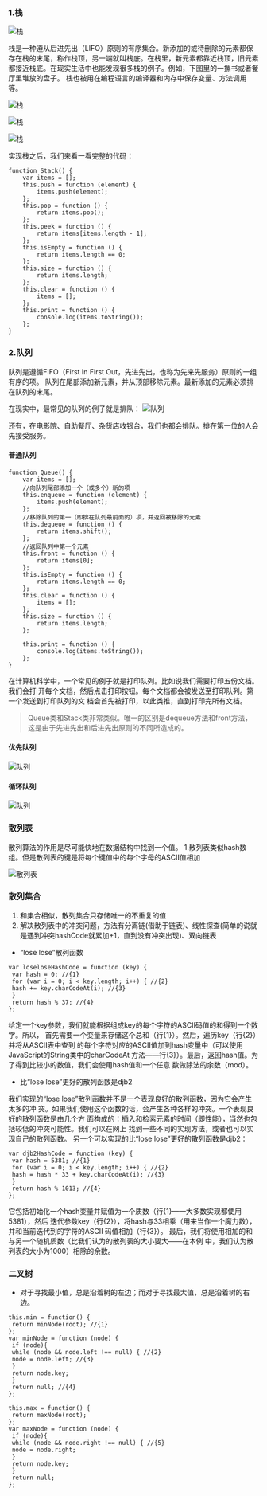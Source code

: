 ### 1.栈
![栈](https://github.com/leesx/leesx.github.io/blob/master/img/stack1.png)

栈是一种遵从后进先出（LIFO）原则的有序集合。新添加的或待删除的元素都保存在栈的末尾，称作栈顶，另一端就叫栈底。在栈里，新元素都靠近栈顶，旧元素都接近栈底。在现实生活中也能发现很多栈的例子。例如，下图里的一摞书或者餐厅里堆放的盘子。
栈也被用在编程语言的编译器和内存中保存变量、方法调用等。

![栈](https://github.com/leesx/leesx.github.io/blob/master/img/stack2.png)

![栈](https://github.com/leesx/leesx.github.io/blob/master/img/stack3.png)

![栈](https://github.com/leesx/leesx.github.io/blob/master/img/stack4.png)


实现栈之后，我们来看一看完整的代码：
```
function Stack() {
    var items = [];
    this.push = function (element) {
        items.push(element);
    };
    this.pop = function () {
        return items.pop();
    };
    this.peek = function () {
        return items[items.length - 1];
    };
    this.isEmpty = function () {
        return items.length == 0;
    };
    this.size = function () {
        return items.length;
    };
    this.clear = function () {
        items = [];
    };
    this.print = function () {
        console.log(items.toString());
    };
}
```

### 2.队列

队列是遵循FIFO（First In First Out，先进先出，也称为先来先服务）原则的一组有序的项。
队列在尾部添加新元素，并从顶部移除元素。最新添加的元素必须排在队列的末尾。

在现实中，最常见的队列的例子就是排队：
![队列](https://github.com/leesx/leesx.github.io/blob/master/img/queue1.png)

还有，在电影院、自助餐厅、杂货店收银台，我们也都会排队。排在第一位的人会先接受服务。


#### 普通队列

```
function Queue() {
    var items = [];
    //向队列尾部添加一个（或多个）新的项
    this.enqueue = function (element) {
        items.push(element);
    };
    //移除队列的第一（即排在队列最前面的）项，并返回被移除的元素
    this.dequeue = function () {
        return items.shift();
    };
    //返回队列中第一个元素
    this.front = function () {
        return items[0];
    };
    this.isEmpty = function () {
        return items.length == 0;
    };
    this.clear = function () {
        items = [];
    };
    this.size = function () {
        return items.length;
    };
 
    this.print = function () {
        console.log(items.toString());
    };
}
```
在计算机科学中，一个常见的例子就是打印队列。比如说我们需要打印五份文档。我们会打
开每个文档，然后点击打印按钮。每个文档都会被发送至打印队列。第一个发送到打印队列的文
档会首先被打印，以此类推，直到打印完所有文档。

> Queue类和Stack类非常类似。唯一的区别是dequeue方法和front方法，这是由于先进先出和后进先出原则的不同所造成的。

#### 优先队列

![队列](https://github.com/leesx/leesx.github.io/blob/master/img/queue2.png)

#### 循环队列

![队列](https://github.com/leesx/leesx.github.io/blob/master/img/queue3.png)

### 散列表

散列算法的作用是尽可能快地在数据结构中找到一个值。
1.散列表类似hash数组。但是散列表的键是将每个键值中的每个字母的ASCII值相加

![散列表](https://github.com/leesx/leesx.github.io/blob/master/img/hashMap1.png)

### 散列集合

1. 和集合相似，散列集合只存储唯一的不重复的值
2. 解决散列表中的冲突问题，方法有分离链(借助于链表)、线性探查(简单的说就是遇到冲突hashCode就累加+1，直到没有冲突出现)、双向链表

-  “lose lose”散列函数

```
var loseloseHashCode = function (key) {
 var hash = 0; //{1}
 for (var i = 0; i < key.length; i++) { //{2}
 hash += key.charCodeAt(i); //{3}
 }
 return hash % 37; //{4}
};

```


给定一个key参数，我们就能根据组成key的每个字符的ASCII码值的和得到一个数字。所以，
首先需要一个变量来存储这个总和（行{1}）。然后，遍历key（行{2}）并将从ASCII表中查到
的每个字符对应的ASCII值加到hash变量中（可以使用JavaScript的String类中的charCodeAt
方法——行{3}）。最后，返回hash值。为了得到比较小的数值，我们会使用hash值和一个任意
数做除法的余数（mod）。

- 比“lose lose”更好的散列函数是djb2

我们实现的“lose lose”散列函数并不是一个表现良好的散列函数，因为它会产生太多的冲
突。如果我们使用这个函数的话，会产生各种各样的冲突。一个表现良好的散列函数是由几个方
面构成的：插入和检索元素的时间（即性能），当然也包括较低的冲突可能性。我们可以在网上
找到一些不同的实现方法，或者也可以实现自己的散列函数。
另一个可以实现的比“lose lose”更好的散列函数是djb2：
```
var djb2HashCode = function (key) {
 var hash = 5381; //{1}
 for (var i = 0; i < key.length; i++) { //{2}
 hash = hash * 33 + key.charCodeAt(i); //{3}
 }
 return hash % 1013; //{4}
};
```
它包括初始化一个hash变量并赋值为一个质数（行{1}——大多数实现都使用5381），然后
迭代参数key（行{2}），将hash与33相乘（用来当作一个魔力数），并和当前迭代到的字符的ASCII
码值相加（行{3}）。
最后，我们将使用相加的和与另一个随机质数（比我们认为的散列表的大小要大——在本例
中，我们认为散列表的大小为1000）相除的余数。


### 二叉树

- 对于寻找最小值，总是沿着树的左边；而对于寻找最大值，总是沿着树的右边。
```
this.min = function() {
 return minNode(root); //{1}
}; 
var minNode = function (node) {
 if (node){
 while (node && node.left !== null) { //{2}
 node = node.left; //{3}
 }
 return node.key;
 }
 return null; //{4}
}; 
```
```
this.max = function() {
 return maxNode(root);
};
var maxNode = function (node) {
 if (node){
 while (node && node.right !== null) { //{5}
 node = node.right;
 }
 return node.key;
 }
 return null;
};
```

